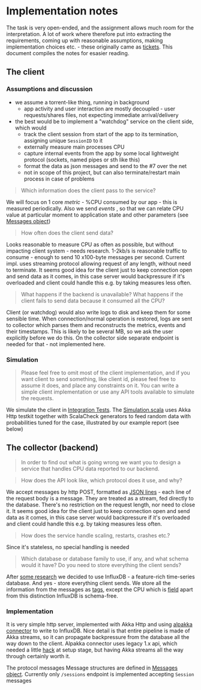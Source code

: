 # Implementation notes

The task is very open-ended, and the assignment allows much room for the interpretation. A lot of work where therefore put into extracting the requirements, 
coming up with reasonable assumptions, making implementation choices etc. - these originally came as [tickets](../../issues/). This document compiles the notes for esasier reading.

## The client 

### Assumptions and discussion

- we assume a torrent-like thing, running in background
  - app activity and user interaction are mostly decoupled - user requests/shares files, not expecting immediate 
     arrival/delivery 
- the best would be to implement a "watchdog" service on the client side, which would
  - track the client session from start of the app to its termination, assigning unique `SessionID` to it
  - externally measure main processes CPU
  - capture internal events from the app by some local lightweight protocol (sockets, named pipes or sth like this)
  - format the data as json messages and send to the #7 over the net
  - not in scope of this project, but can also terminate/restart main process in case of problems  

> Which information does the client pass to the service?

We will focus on 1 core _metric_ - %CPU consumed by our app - this is measured periodically. Also we send _events_ , so that we can relate CPU value at particular moment to
application state and other parameters (see [Messages object](../../blob/master/src/main/scala/filesfu/collector/protocol/Messages.scala))

> How often does the client send data?

Looks reasonable to measure CPU  as often as possible, but without impacting client system - needs research. 
1-2kb/s is reasonable traffic to consume - enough to send 10 x100-byte messages per second. 
Current impl. uses streaming protocol allowing request of any length, without need to terminate. It seems good idea for the client just to keep connection open and send data as it comes, in this case server would backpressure if it's overloaded and client could handle this e.g. by taking measures less often.
  
> What happens if the backend is unavailable?
> What happens if the client fails to send data because it consumed all the CPU?

Client (or watchdog) would also write logs to disk and keep them for some sensible time. When connection/normal operation is restored, 
logs are sent to collector which parses them and reconstructs the metrics, events and their timestamps. 
This is likely to be several MB, so we ask the user explicitly before we do this. On the collector side separate endpoint is needed for that - not implemented here. 

### Simulation

> Please feel free to omit most of the client implementation, and if you want client to send
> something, like client id, please feel free to assume it does, and place any constraints on it. You
> can write a simple client implementation or use any API tools available to simulate the requests.

We simulate the client in [Integration Tests](../tree/master/src/it). The [Simulation.scala](../../blob/master/src/it/scala/filesfu/Simulation.scala) uses Akka Http testkit together with ScalaCheck generators to feed random data with probabilities tuned for the case, illustrated by our example report (see below) 

## The collector (backend)

> In order to find out what is going wrong we want you to design a service that handles CPU data
> reported to our backend.

> How does the API look like, which protocol does it use, and why?

We accept messages by http POST, formatted as [JSON lines](https://jsonlines.org/) - each line of the request body is a message. They are treated as a stream, fed directly to the database. There's no restriction on the request length, nor need to close it. It seems good idea for the client just to keep connection open and send data as it comes, in this case server would backpressure if it's overloaded and client could handle this e.g. by taking measures less often.

> How does the service handle scaling, restarts, crashes etc.?

Since it's stateless, no special handling is needed

> Which database or database family to use, if any, and what schema would it have?
> Do you need to store everything the client sends?

After [some research](../../issues/14)  we decided to use InfluxDB - a feature-rich time-series database. And yes - store everything client sends. 
We store all the information from the messages as [tags](https://docs.influxdata.com/influxdb/v2.1/reference/key-concepts/data-elements/#tags), except the CPU which is [field](https://docs.influxdata.com/influxdb/v2.1/reference/key-concepts/data-elements/#fields) 
apart from this distinction InfluxDB is schema-free. 

### Implementation

It is very simple http server, implemented with Akka Http and using [alpakka connector](https://doc.akka.io/docs/alpakka/current/influxdb.html) to write to InfluxDB. 
Nice detail is that entire pipeline is made of Akka streams, so it can propagate backpressure from the database all the way down to the client. 
Alpakka connector uses legacy 1.x api, which needed a little [hack](../blob/master/bin/reset-data) at setup stage, but having Akka streams all the way through certainly worth it.

The protocol messages Message structures are defined in [Messages object](../../blob/master/src/main/scala/filesfu/collector/protocol/Messages.scala). Currently only `/sessions` endpoint is implemented accepting `Session` messages
